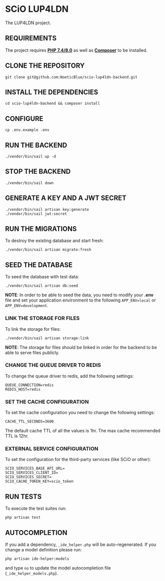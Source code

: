 # SCiO LUP4LDN

The LUP4LDN project.

## REQUIREMENTS

The project requires **[PHP 7.4/8.0](https://www.php.net/manual/en/install.php)** as well as **[Composer](https://getcomposer.org/doc/00-intro.md#installation-linux-unix-macos)** to be installed.

## CLONE THE REPOSITORY

    git clone git@github.com:NoeticBlue/scio-lup4ldn-backend.git

## INSTALL THE DEPENDENCIES

    cd scio-lup4ldn-backend && composer install

## CONFIGURE

    cp .env.example .env

## RUN THE BACKEND

    ./vendor/bin/sail up -d

## STOP THE BACKEND

    ./vendor/bin/sail down

## GENERATE A KEY AND A JWT SECRET

    ./vendor/bin/sail artisan key:generate
    ./vendor/bin/sail jwt:secret

## RUN THE MIGRATIONS

To destroy the existing database and start fresh:

    ./vendor/bin/sail artisan migrate:fresh

## SEED THE DATABASE

To seed the database with test data:

    ./vendor/bin/sail artisan db:seed

**NOTE**: In order to be able to seed the data, you need to modify your **.env** file and set your application environment to the following `APP_ENV=local` or `APP_ENV=development`.

### LINK THE STORAGE FOR FILES

To link the storage for files:

    ./vendor/bin/sail artisan storage:link

**NOTE**: The storage for files should be linked in order for the backend to be able to serve files publicly.

### CHANGE THE QUEUE DRIVER TO REDIS

To change the queue driver to redis, add the following settings:

    QUEUE_CONNECTION=redis
    REDIS_HOST=redis

### SET THE CACHE CONFIGURATION

To set the cache configuration you need to change the following settings:

    CACHE_TTL_SECONDS=3600

The default cache TTL of all the values is 1hr. The max cache recommended TTL is 12hr.

### EXTERNAL SERVICE CONFIGURATION

To set the configuration for the third-party services (like SCiO or other):

    SCIO_SERVICES_BASE_API_URL=
    SCIO_SERVICES_CLIENT_ID=
    SCIO_SERVICES_SECRET=
    SCIO_CACHE_TOKEN_KEY=scio_token

## RUN TESTS

To execute the test suites run:

    php artisan test

## AUTOCOMPLETION

If you add a dependency, `_ide_helper.php` will be auto-regenerated. If you change a model definition please run:

    php artisan ide-helper:models

and type `no` to update the model autocompletion file (`_ide_helper_models.php`).
